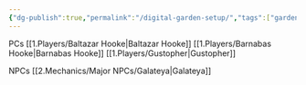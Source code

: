 ```yaml
---
{"dg-publish":true,"permalink":"/digital-garden-setup/","tags":["gardenEntry"]}
---
```


PCs
[[1.Players/Baltazar Hooke\|Baltazar Hooke]]
[[1.Players/Barnabas Hooke\|Barnabas Hooke]]
[[1.Players/Gustopher\|Gustopher]]

NPCs
[[2.Mechanics/Major NPCs/Galateya\|Galateya]]